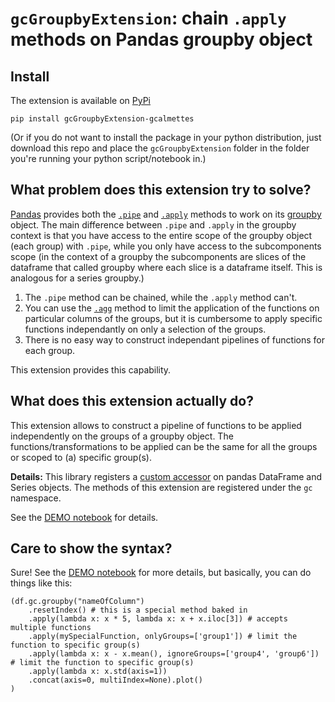 # `gcGroupbyExtension`: chain `.apply` methods on Pandas groupby object

## Install
The extension is available on [PyPi](https://pypi.org/project/gcGroupbyExtension-gcalmettes/)
```
pip install gcGroupbyExtension-gcalmettes
```

(Or if you do not want to install the package in your python distribution, just download this repo and place the `gcGroupbyExtension` folder in the folder you're running your python script/notebook in.)

## What problem does this extension try to solve?
[Pandas](https://pandas.pydata.org) provides both the [`.pipe`](https://pandas.pydata.org/pandas-docs/stable/reference/api/pandas.core.groupby.GroupBy.pipe.html) and [`.apply`](https://pandas.pydata.org/pandas-docs/stable/reference/api/pandas.core.groupby.GroupBy.apply.html) methods to work on its [groupby](https://pandas.pydata.org/pandas-docs/stable/reference/api/pandas.DataFrame.groupby.html) object.
The main difference between `.pipe` and `.apply` in the groupby context is that you have access to the entire scope of the groupby object (each group) with `.pipe`, while you only have access to the subcomponents scope (in the context of a groupby the subcomponents are slices of the dataframe that called groupby where each slice is a dataframe itself. This is analogous for a series groupby.)
1) The `.pipe` method can be chained, while the `.apply` method can't.
2) You can use the [`.agg`](https://pandas.pydata.org/pandas-docs/version/0.22/generated/pandas.core.groupby.DataFrameGroupBy.agg.html) method to limit the application of the functions on particular columns of the groups, but it is cumbersome to apply specific functions independantly on only a selection of the groups.
3) There is no easy way to construct independant pipelines of functions for each group.

This extension provides this capability.

## What does this extension actually do?
This extension allows to construct a pipeline of functions to be applied independently on the groups of a groupby object. The functions/transformations to be applied can be the same for all the groups or scoped to (a) specific group(s).

**Details:**
This library registers a [custom accessor](https://pandas.pydata.org/pandas-docs/stable/development/extending.html) on pandas DataFrame and Series objects.
The methods of this extension are registered under the `gc` namespace.

See the [DEMO notebook](https://github.com/gcalmettes/pandas-groupby-apply-chaining-extension/blob/master/demo.ipynb) for details. 

## Care to show the syntax?
Sure! See the [DEMO notebook](https://github.com/gcalmettes/pandas-groupby-apply-chaining-extension/blob/master/demo.ipynb) for more details, but basically, you can do things like this:

```
(df.gc.groupby("nameOfColumn")
    .resetIndex() # this is a special method baked in
    .apply(lambda x: x * 5, lambda x: x + x.iloc[3]) # accepts multiple functions
    .apply(mySpecialFunction, onlyGroups=['group1']) # limit the function to specific group(s)
    .apply(lambda x: x - x.mean(), ignoreGroups=['group4', 'group6']) # limit the function to specific group(s)
    .apply(lambda x: x.std(axis=1))
    .concat(axis=0, multiIndex=None).plot()
)
```
